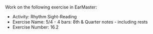Work on the following exercise in EarMaster:
- Activity: Rhythm Sight-Reading
- Exercise Name: 5/4 - 4 bars: 8th & Quarter notes - including rests
- Exercise Number: 16.2
